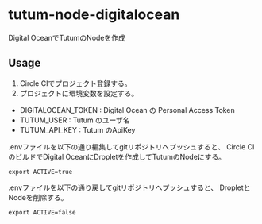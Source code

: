 # tutum-node-digitalocean

Digital OceanでTutumのNodeを作成

## Usage

1. Circle CIでプロジェクト登録する。
1. プロジェクトに環境変数を設定する。


+ DIGITALOCEAN_TOKEN : Digital Ocean の Personal Access Token
+ TUTUM_USER : Tutum のユーザ名
+ TUTUM_API_KEY : Tutum のApiKey


.envファイルを以下の通り編集してgitリポジトリへプッシュすると、
Circle CIのビルドでDigital OceanにDropletを作成してTutumのNodeにする。
```
export ACTIVE=true
```


.envファイルを以下の通り戻してgitリポジトリへプッシュすると、
DropletとNodeを削除する。
```
export ACTIVE=false
```
